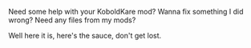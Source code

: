 Need some help with your KoboldKare mod? Wanna fix something I did wrong? Need any files from my mods?

Well here it is, here's the sauce, don't get lost. 
